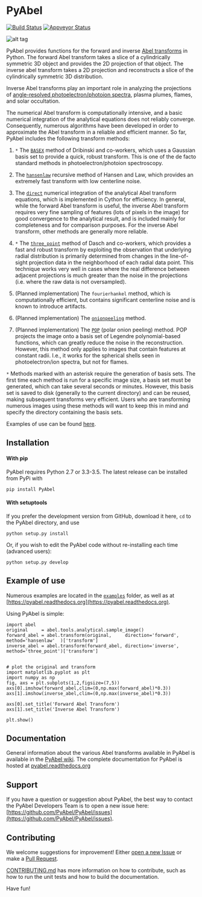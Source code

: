 # PyAbel

[![Build Status](https://travis-ci.org/PyAbel/PyAbel.svg?branch=master)](https://travis-ci.org/PyAbel/PyAbel)
[![Appveyor Status](https://ci.appveyor.com/api/projects/status/github/PyAbel/PyAbel?branch=master&svg=true)](https://ci.appveyor.com/project/PyAbel/PyAbel)

![alt tag](https://cloud.githubusercontent.com/assets/1107796/13025765/b6fd12cc-d1cc-11e5-8d2f-c119ce48a863.png)

PyAbel provides functions for the forward and inverse [Abel transforms](https://en.wikipedia.org/wiki/Abel_transform) in Python. The forward Abel transform takes a slice of a cylindrically symmetric 3D object and provides the 2D projection of that object. The inverse abel transform takes a 2D projection and reconstructs a slice of the cylindrically symmetric 3D distribution.

Inverse Abel transforms play an important role in analyzing the projections of [angle-resolved photoelectron/photoion spectra](https://en.wikipedia.org/wiki/Photofragment-ion_imaging), plasma plumes, flames, and solar occultation.

The numerical Abel transform is computationally intensive, and a basic numerical integration of the analytical equations does not reliably converge. Consequently, numerous algorithms have been developed in order to approximate the Abel transform in a reliable and efficient manner. So far, PyAbel includes the following transform methods:

1. `*` The [``BASEX``](https://github.com/PyAbel/PyAbel/wiki/BASEX-Transform) method of Dribinski and co-workers, which uses a Gaussian basis set to provide a quick, robust transform. This is one of the de facto standard methods in photoelectron/photoion spectroscopy.

2. The [``hansenlaw``](https://github.com/PyAbel/PyAbel/wiki/Hansen%E2%80%93Law-transform) recursive method of Hansen and Law, which provides an extremely fast transform with low centerline noise.

3. The [``direct``](https://github.com/PyAbel/PyAbel/wiki/Direct-transform) numerical integration of the analytical Abel transform equations, which is implemented in Cython for efficiency. In general, while the forward Abel transform is useful, the inverse Abel transform requires very fine sampling of features (lots of pixels in the image) for good convergence to the analytical result, and is included mainly for completeness and for comparison purposes. For the inverse Abel transform, other methods are generally more reliable. 

4. `*` The [``three_point``](https://github.com/PyAbel/PyAbel/wiki/Three-point-transform) method of Dasch and co-workers, which provides a fast and robust transform by exploiting the observation that underlying radial distribution is primarily determined from changes in the line-of-sight projection data in the neighborhood of each radial data point. This technique works very well in cases where the real difference between adjacent projections is much greater than the noise in the projections (i.e. where the raw data is not oversampled).

5. (Planned implementation) The ``fourierhankel`` method, which is computationally efficient, but contains significant centerline noise and is known to introduce artifacts.

6. (Planned implementation) The [``onionpeeling``](https://github.com/PyAbel/PyAbel/wiki/Onion-peeling) method.

7. (Planned implementation) The [``POP``](https://github.com/PyAbel/PyAbel/wiki/Polar-onion-peeling) (polar onion peeling) method. POP projects the image onto a basis set of Legendre polynomial-based functions, which can greatly reduce the noise in the reconstruction. However, this method only applies to images that contain features at constant radii. I.e., it works for the spherical shells seen in photoelectron/ion spectra, but not for flames.

`*` Methods marked with an asterisk require the generation of basis sets. The first time each method is run for a specific image size, a basis set must be generated, which can take several seconds or minutes. However, this basis set is saved to disk (generally to the current directory) and can be reused, making subsequent transforms very efficient. Users who are transforming numerous images using these methods will want to keep this in mind and specify the directory containing the basis sets.

Examples of use can be found [here](https://github.com/PyAbel/PyAbel/tree/master/examples).


## Installation

#### With pip

PyAbel requires Python 2.7 or 3.3-3.5. The latest release can be installed from PyPi with

    pip install PyAbel

#### With setuptools

If you prefer the development version from GitHub, download it here, `cd` to the PyAbel directory, and use

    python setup.py install

Or, if you wish to edit the PyAbel code without re-installing each time (advanced users):

    python setup.py develop

## Example of use

Numerous examples are located in the [`examples`](https://github.com/PyAbel/PyAbel/tree/master/examples) folder, as well as at [https://pyabel.readthedocs.org](https://pyabel.readthedocs.org).

Using PyAbel is simple:

	import abel
	original     = abel.tools.analytical.sample_image()
	forward_abel = abel.transform(original,     direction='forward', method='hansenlaw'  )['transform']
	inverse_abel = abel.transform(forward_abel, direction='inverse', method='three_point')['transform']


	# plot the original and transform
	import matplotlib.pyplot as plt
	import numpy as np
	fig, axs = plt.subplots(1,2,figsize=(7,5))
	axs[0].imshow(forward_abel,clim=(0,np.max(forward_abel)*0.3))
	axs[1].imshow(inverse_abel,clim=(0,np.max(inverse_abel)*0.3))

	axs[0].set_title('Forward Abel Transform')
	axs[1].set_title('Inverse Abel Transform')

	plt.show()

## Documentation
General information about the various Abel transforms available in PyAbel is available in the [PyAbel wiki](https://github.com/PyAbel/PyAbel/wiki). The complete documentation for PyAbel is hosted at [pyabel.readthedocs.org](https://pyabel.readthedocs.org/en/latest/)

## Support
If you have a question or suggestion about PyAbel, the best way to contact the PyAbel Developers Team is to open a new issue here: [https://github.com/PyAbel/PyAbel/issues](https://github.com/PyAbel/PyAbel/issues).

## Contributing

We welcome suggestions for improvement! Either [open a new Issue](https://github.com/PyAbel/PyAbel/issues) or make a [Pull Request](https://github.com/PyAbel/PyAbel/pulls). 

[CONTRIBUTING.md](https://github.com/PyAbel/PyAbel/blob/master/CONTRIBUTING.md) has more information on how to contribute, such as how to run the unit tests and how to build the documentation.

Have fun!
